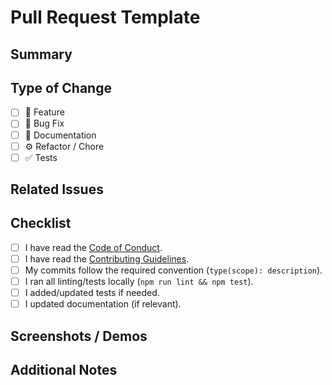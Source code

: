 # Pull Request Template

## Summary
<!-- Briefly explain what this PR does and why. -->

## Type of Change
- [ ] 🚀 Feature
- [ ] 🐞 Bug Fix
- [ ] 📖 Documentation
- [ ] ⚙️ Refactor / Chore
- [ ] ✅ Tests

## Related Issues
<!-- e.g., Fixes #123, Closes #456 -->

## Checklist
- [ ] I have read the [Code of Conduct](../CODE_OF_CONDUCT.md).
- [ ] I have read the [Contributing Guidelines](../CONTRIBUTING.md).
- [ ] My commits follow the required convention (`type(scope): description`).
- [ ] I ran all linting/tests locally (`npm run lint && npm test`).
- [ ] I added/updated tests if needed.
- [ ] I updated documentation (if relevant).

## Screenshots / Demos
<!-- Add screenshots, gifs, or terminal output if helpful. -->

## Additional Notes
<!-- Anything else reviewers should know about this PR. -->
